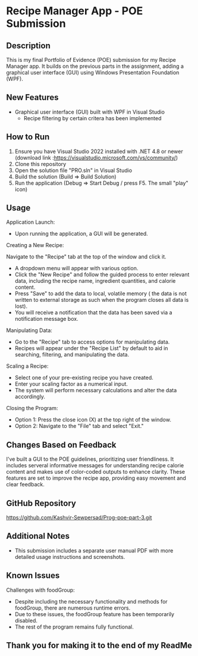 # Recipe Manager App - POE Submission

## Description
This is my final Portfolio of Evidence (POE) submission for my Recipe Manager app. It builds on the previous parts in the assignment, adding a graphical user interface (GUI) using Windows Presentation Foundation (WPF).

## New Features
- Graphical user interface (GUI) built with WPF in Visual Studio 
  - Recipe filtering by certain critera has been implemented 
  

## How to Run
1. Ensure you have Visual Studio 2022 installed with .NET 4.8 or newer (download link :https://visualstudio.microsoft.com/vs/community/)
2. Clone this repository
3. Open the solution file "PRO.sln" in Visual Studio
4. Build the solution (Build => Build Solution)
5. Run the application (Debug => Start Debug / press F5. The small "play" icon)

## Usage
Application Launch:
* Upon running the application, a GUI will be generated.

Creating a New Recipe:

Navigate to the "Recipe" tab at the top of the window and click it.
* A dropdown menu will appear with various option.
* Click the  "New Recipe" and follow the guided process to enter relevant data, including the recipe name, ingredient quantities, and calorie content.
* Press "Save" to add the data to local, volatile memory ( the data is not written to external storage as such when the program closes all data is lost).
* You will receive a notification that the data has been saved via a notification message box.
  
Manipulating Data:

* Go to the "Recipe" tab to access options for manipulating data.
* Recipes will appear under the "Recipe List" by default to aid in searching, filtering, and manipulating the data.
  
Scaling a Recipe:

* Select one of your pre-existing recipe you have created.
* Enter your scaling factor as a numerical input.
* The system will perform necessary calculations and alter the data accordingly.
  
Closing the Program:

* Option 1: Press the close icon (X) at the top right of the window.
* Option 2: Navigate to the "File" tab and select "Exit."

## Changes Based on Feedback
I've built a GUI  to the POE guidelines, prioritizing user friendliness. It includes serveral informative messages for understanding recipe calorie content and makes use of color-coded outputs to enhance clarity. These features are set to improve the  recipe  app, providing easy movement and clear feedback.

## GitHub Repository
https://github.com/Kashvir-Sewpersad/Prog-poe-part-3.git

## Additional Notes
- This submission includes a separate user manual PDF with more detailed usage instructions and screenshots.


## Known Issues
Challenges with foodGroup:
* Despite including the necessary functionality and methods for foodGroup, there are numerous runtime errors.
* Due to these issues, the foodGroup feature has been temporarily disabled.
* The rest of the program remains fully functional. 

## Thank you for making it to the end of my ReadMe
